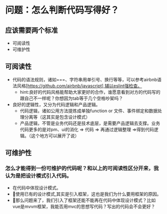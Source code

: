 # 问题：怎么判断代码写得好？
## 应该需要两个标准
+ 可阅读性
+ 可维护性

## 可阅读性
+ 代码的语法规则，诸如===、字符串用单引号、换行等等，可以参考airbnb语法风格[https://github.com/airbnb/javascript],辅以eslint强检查。
    + hint:良好的代码风格能帮助大家更好的合作，谁愿意看到对方的代码写的跟自己不一样呢？你想因为tab等于几个空格吵架吗？
+ 良好的逻辑性，又分为代码逻辑和产品逻辑。
    + 代码逻辑，诸如公用方法提炼成单独function or 文件、事件绑定和数据处理分离等（这其实是包含设计模式）
    + 产品逻辑，不管是业务代码还是技术底层，是需要产品逻辑去支撑。业务代码更多的是对pm、ui的消化 => 代码 => 再通过逻辑整理 =>得到代码逻辑。（这个地方可以展开了说）
## 可维护性
### 怎么才能得到一份可维护的代码呢？和以上的可阅读性区分开来，我认为是把设计模式引入代码。
+ 在代码中体现设计模式。
+ 使用已有的设计模式,其实是引入框架，这也是我们为什么要用框架的原因。  
+ 那么问题来了，我们引入了框架还能不能再在代码中体现设计模式？比如vue是mvvm框架，我能否用mvc的思想写代码？写出的代码会不会更好？